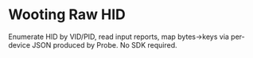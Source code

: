 # Wooting Raw HID
Enumerate HID by VID/PID, read input reports, map bytes→keys via per-device JSON produced by Probe. No SDK required.
